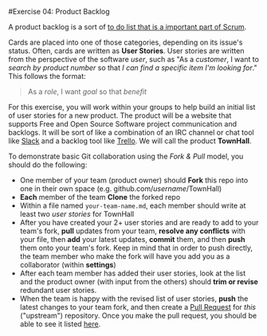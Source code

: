 #Exercise 04: Product Backlog

A product backlog is a sort of [to do list that is a important part of Scrum](https://en.wikipedia.org/wiki/Scrum_(software_development)#Product_backlog). 

Cards are placed into one of those categories, depending on its issue's status. Often, cards are written as **User Stories**. User stories are written from the perspective of the software *user*, such as "As a *customer*, I want to *search by product number* so that *I can find a specific item I'm looking for*." This follows the format:

> As a *role*, I want *goal* so that *benefit*

For this exercise, you will work within your groups to help build an initial list of user stories for a new product. The product will be a website that supports Free and Open Source Software project communication and backlogs. It will be sort of like a combination of an IRC channel or chat tool like [Slack](http://slack.com) and a backlog tool like [Trello](http://trello.com). We will call the product **TownHall**.

To demonstrate basic Git collaboration using the *Fork & Pull* model, you should do the following:
* One member of your team (product owner) should **Fork** this repo into one in their own space (e.g. github.com/*username*/TownHall)
* **Each** member of the team **Clone** the forked repo
* Within a file named `your-team-name.md`, each member should write at least two *user stories* for TownHall
* After you have created your 2+ user stories and are ready to add to your team's fork, **pull** updates from your team, **resolve any conflicts** with your file, then **add** your latest updates, **commit** them, and then **push** them onto your team's fork. Keep in mind that in order to push directly, the team member who make the fork will have you add you as a collaborator (within **settings**)
* After each team member has added their user stories, look at the list and the product owner (with input from the others) should **trim or revise** redundant user stories.
* When the team is happy with the revised list of user stories, **push** the latest changes to your team fork, and then create a [Pull Request](https://help.github.com/articles/about-pull-requests/) for *this* ("upstream") repository. Once you make the pull request, you should be able to see it listed [here](https://github.com/ChicoState/TownHall/pulls).
